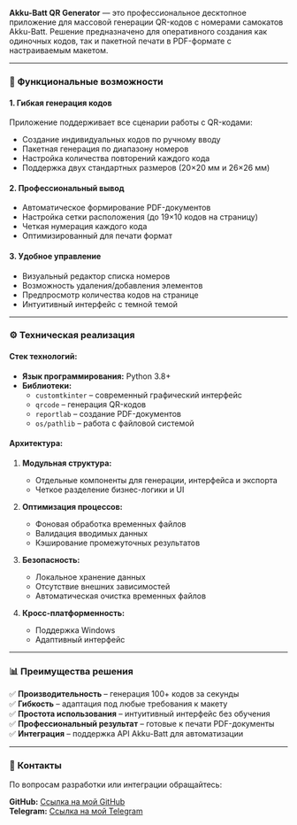 **Akku-Batt QR Generator** — это профессиональное десктопное приложение для массовой генерации QR-кодов с номерами самокатов Akku-Batt. Решение предназначено для оперативного создания как одиночных кодов, так и пакетной печати в PDF-формате с настраиваемым макетом.  

---

### 📌 **Функциональные возможности**  

#### 1. **Гибкая генерация кодов**  
Приложение поддерживает все сценарии работы с QR-кодами:  
- Создание индивидуальных кодов по ручному вводу  
- Пакетная генерация по диапазону номеров  
- Настройка количества повторений каждого кода  
- Поддержка двух стандартных размеров (20×20 мм и 26×26 мм)  

#### 2. **Профессиональный вывод**  
- Автоматическое формирование PDF-документов  
- Настройка сетки расположения (до 19×10 кодов на страницу)  
- Четкая нумерация каждого кода  
- Оптимизированный для печати формат  

#### 3. **Удобное управление**  
- Визуальный редактор списка номеров  
- Возможность удаления/добавления элементов  
- Предпросмотр количества кодов на странице  
- Интуитивный интерфейс с темной темой  

---

### ⚙ **Техническая реализация**  

#### **Стек технологий:**  
- **Язык программирования:** Python 3.8+  
- **Библиотеки:**  
  - `customtkinter` – современный графический интерфейс  
  - `qrcode` – генерация QR-кодов  
  - `reportlab` – создание PDF-документов  
  - `os/pathlib` – работа с файловой системой  

#### **Архитектура:**  
1. **Модульная структура:**  
   - Отдельные компоненты для генерации, интерфейса и экспорта  
   - Четкое разделение бизнес-логики и UI  

2. **Оптимизация процессов:**  
   - Фоновая обработка временных файлов  
   - Валидация вводимых данных  
   - Кэширование промежуточных результатов  

3. **Безопасность:**  
   - Локальное хранение данных  
   - Отсутствие внешних зависимостей  
   - Автоматическая очистка временных файлов  

4. **Кросс-платформенность:**  
   - Поддержка Windows
   - Адаптивный интерфейс  

---

### 📊 **Преимущества решения**  
✅ **Производительность** – генерация 100+ кодов за секунды  
✅ **Гибкость** – адаптация под любые требования к макету  
✅ **Простота использования** – интуитивный интерфейс без обучения  
✅ **Профессиональный результат** – готовые к печати PDF-документы  
✅ **Интеграция** – поддержка API Akku-Batt для автоматизации  

---

### 🔗 **Контакты**  
По вопросам разработки или интеграции обращайтесь:

**GitHub:** [Ссылка на мой GitHub](https://github.com/1ce0ne)  
**Telegram:** [Ссылка на мой Telegram](https://t.me/ICGD1ce0ne)  
